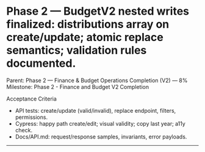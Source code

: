 # Phase 2 — BudgetV2 nested writes finalized: distributions array on create/update; atomic replace semantics; validation rules documented.

Parent: Phase 2 — Finance & Budget Operations Completion (V2) — 8%
Milestone: Phase 2 - Finance and Budget V2 Completion

Acceptance Criteria
- API tests: create/update (valid/invalid), replace endpoint, filters, permissions.
- Cypress: happy path create/edit; visual validity; copy last year; a11y check.
- Docs/API.md: request/response samples, invariants, error payloads.
- --

